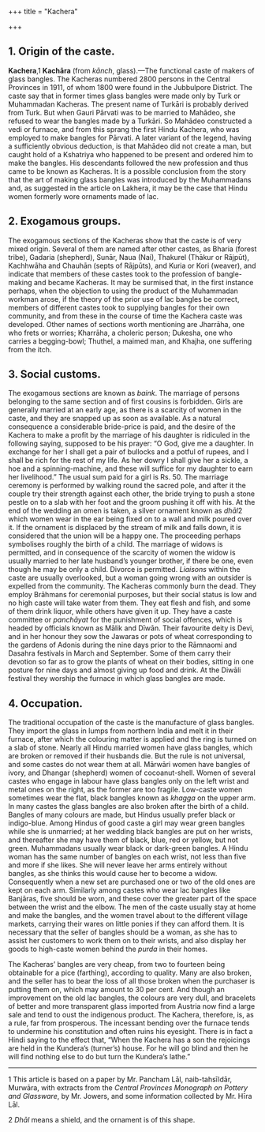 +++
title = "Kachera"

+++



## 1. Origin of the caste.



**Kachera**,1 **Kachāra** \(from *kānch*, glass\).—The functional caste of makers of glass bangles. The Kacheras numbered 2800 persons in the Central Provinces in 1911, of whom 1800 were found in the Jubbulpore District. The caste say that in former times glass bangles were made only by Turk or Muhammadan Kacheras. The present name of Turkāri is probably derived from Turk. But when Gauri Pārvati was to be married to Mahādeo, she refused to wear the bangles made by a Turkāri. So Mahādeo constructed a vedi or furnace, and from this sprang the first Hindu Kachera, who was employed to make bangles for Pārvati. A later variant of the legend, having a sufficiently obvious deduction, is that Mahādeo did not create a man, but caught hold of a Kshatriya who happened to be present and ordered him to make the bangles. His descendants followed the new profession and thus came to be known as Kacheras. It is a possible conclusion from the story that the art of making glass bangles was introduced by the Muhammadans and, as suggested in the article on Lakhera, it may be the case that Hindu women formerly wore ornaments made of lac.





## 2. Exogamous groups.



The exogamous sections of the Kacheras show that the caste is of very mixed origin. Several of them are named after other castes, as Bharia \(forest tribe\), Gadaria \(shepherd\), Sunār, Naua \(Nai\), Thakurel \(Thākur or Rājpūt\), Kachhwāha and Chauhān \(septs of Rājpūts\), and Kuria or Kori \(weaver\), and indicate that members of these castes took to the profession of bangle-making and became Kacheras. It may be surmised that, in the first instance perhaps, when the objection to using the product of the Muhammadan workman arose, if the theory of the prior use of lac bangles be correct, members of different castes took to supplying bangles for their own community, and from these in the course of time the Kachera caste was developed. Other names of sections worth mentioning are Jharrāha, one who frets or worries; Kharrāha, a choleric person; Dukesha, one who carries a begging-bowl; Thuthel, a maimed man, and Khajha, one suffering from the itch.





## 3. Social customs.



The exogamous sections are known as *baink*. The marriage of persons belonging to the same section and of first cousins is forbidden. Girls are generally married at an early age, as there is a scarcity of women in the caste, and they are snapped up as soon as available. As a natural consequence a considerable bride-price is paid, and the desire of the Kachera to make a profit by the marriage of his daughter is ridiculed in the following saying, supposed to be his prayer: “O God, give me a daughter. In exchange for her I shall get a pair of bullocks and a potful of rupees, and I shall be rich for the rest of my life. As her dowry I shall give her a sickle, a hoe and a spinning-machine, and these will suffice for my daughter to earn her livelihood.” The usual sum paid for a girl is Rs. 50. The marriage ceremony is performed by walking round the sacred pole, and after it the couple try their strength against each other, the bride trying to push a stone pestle on to a slab with her foot and the groom pushing it off with his. At the end of the wedding an omen is taken, a silver ornament known as *dhāl*2 which women wear in the ear being fixed on to a wall and milk poured over it. If the ornament is displaced by the stream of milk and falls down, it is considered that the union will be a happy one. The proceeding perhaps symbolises roughly the birth of a child. The marriage of widows is permitted, and in consequence of the scarcity of women the widow is usually married to her late husband’s younger brother, if there be one, even though he may be only a child. Divorce is permitted. *Liaisons* within the caste are usually overlooked, but a woman going wrong with an outsider is expelled from the community. The Kacheras commonly burn the dead. They employ Brāhmans for ceremonial purposes, but their social status is low and no high caste will take water from them. They eat flesh and fish, and some of them drink liquor, while others have given it up. They have a caste committee or *panchāyat* for the punishment of social offences, which is headed by officials known as Mālik and Dīwān. Their favourite deity is Devi, and in her honour they sow the Jawaras or pots of wheat corresponding to the gardens of Adonis during the nine days prior to the Rāmnaomi and Dasahra festivals in March and September. Some of them carry their devotion so far as to grow the plants of wheat on their bodies, sitting in one posture for nine days and almost giving up food and drink. At the Diwāli festival they worship the furnace in which glass bangles are made.





## 4. Occupation.



The traditional occupation of the caste is the manufacture of glass bangles. They import the glass in lumps from northern India and melt it in their furnace, after which the colouring matter is applied and the ring is turned on a slab of stone. Nearly all Hindu married women have glass bangles, which are broken or removed if their husbands die. But the rule is not universal, and some castes do not wear them at all. Mārwāri women have bangles of ivory, and Dhangar \(shepherd\) women of cocoanut-shell. Women of several castes who engage in labour have glass bangles only on the left wrist and metal ones on the right, as the former are too fragile. Low-caste women sometimes wear the flat, black bangles known as *khagga* on the upper arm. In many castes the glass bangles are also broken after the birth of a child. Bangles of many colours are made, but Hindus usually prefer black or indigo-blue. Among Hindus of good caste a girl may wear green bangles while she is unmarried; at her wedding black bangles are put on her wrists, and thereafter she may have them of black, blue, red or yellow, but not green. Muhammadans usually wear black or dark-green bangles. A Hindu woman has the same number of bangles on each wrist, not less than five and more if she likes. She will never leave her arms entirely without bangles, as she thinks this would cause her to become a widow. Consequently when a new set are purchased one or two of the old ones are kept on each arm. Similarly among castes who wear lac bangles like Banjāras, five should be worn, and these cover the greater part of the space between the wrist and the elbow. The men of the caste usually stay at home and make the bangles, and the women travel about to the different village markets, carrying their wares on little ponies if they can afford them. It is necessary that the seller of bangles should be a woman, as she has to assist her customers to work them on to their wrists, and also display her goods to high-caste women behind the *purda* in their homes.

The Kacheras’ bangles are very cheap, from two to fourteen being obtainable for a pice \(farthing\), according to quality. Many are also broken, and the seller has to bear the loss of all those broken when the purchaser is putting them on, which may amount to 30 per cent. And though an improvement on the old lac bangles, the colours are very dull, and bracelets of better and more transparent glass imported from Austria now find a large sale and tend to oust the indigenous product. The Kachera, therefore, is, as a rule, far from prosperous. The incessant bending over the furnace tends to undermine his constitution and often ruins his eyesight. There is in fact a Hindi saying to the effect that, “When the Kachera has a son the rejoicings are held in the Kundera’s \(turner’s\) house. For he will go blind and then he will find nothing else to do but turn the Kundera’s lathe.” 





* * *

1 This article is based on a paper by Mr. Pancham Lāl, naib-tahsīldār, Murwāra, with extracts from the *Central Provinces Monograph on Pottery and Glassware*, by Mr. Jowers, and some information collected by Mr. Hīra Lāl.

2 *Dhāl* means a shield, and the ornament is of this shape.




